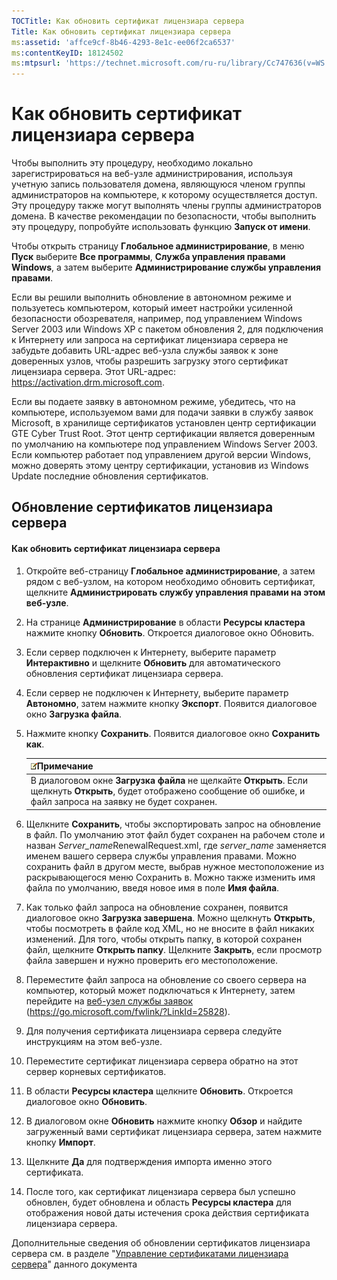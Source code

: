 ```yaml
---
TOCTitle: Как обновить сертификат лицензиара сервера
Title: Как обновить сертификат лицензиара сервера
ms:assetid: 'affce9cf-8b46-4293-8e1c-ee06f2ca6537'
ms:contentKeyID: 18124502
ms:mtpsurl: 'https://technet.microsoft.com/ru-ru/library/Cc747636(v=WS.10)'
---
```


Как обновить сертификат лицензиара сервера
==========================================

Чтобы выполнить эту процедуру, необходимо локально зарегистрироваться на веб-узле администрирования, используя учетную запись пользователя домена, являющуюся членом группы администраторов на компьютере, к которому осуществляется доступ. Эту процедуру также могут выполнять члены группы администраторов домена. В качестве рекомендации по безопасности, чтобы выполнить эту процедуру, попробуйте использовать функцию **Запуск от имени**.

Чтобы открыть страницу **Глобальное администрирование**, в меню **Пуск** выберите **Все программы**, **Служба управления правами Windows**, а затем выберите **Администрирование службы управления правами**.

Если вы решили выполнить обновление в автономном режиме и пользуетесь компьютером, который имеет настройки усиленной безопасности обозревателя, например, под управлением Windows Server 2003 или Windows XP с пакетом обновления 2, для подключения к Интернету или запроса на сертификат лицензиара сервера не забудьте добавить URL-адрес веб-узла службы заявок к зоне доверенных узлов, чтобы разрешить загрузку этого сертификат лицензиара сервера. Этот URL-адрес: https://activation.drm.microsoft.com.

Если вы подаете заявку в автономном режиме, убедитесь, что на компьютере, используемом вами для подачи заявки в службу заявок Microsoft, в хранилище сертификатов установлен центр сертификации GTE Cyber Trust Root. Этот центр сертификации является доверенным по умолчанию на компьютере под управлением Windows Server 2003. Если компьютер работает под управлением другой версии Windows, можно доверять этому центру сертификации, установив из Windows Update последние обновления сертификатов.

Обновление сертификатов лицензиара сервера
------------------------------------------

#### Как обновить сертификат лицензиара сервера

1.  Откройте веб-страницу **Глобальное администрирование**, а затем рядом с веб-узлом, на котором необходимо обновить сертификат, щелкните **Администрировать службу управления правами на этом веб-узле**.

2.  На странице **Администрирование** в области **Ресурсы кластера** нажмите кнопку **Обновить**. Откроется диалоговое окно Обновить.

3.  Если сервер подключен к Интернету, выберите параметр **Интерактивно** и щелкните **Обновить** для автоматического обновления сертификат лицензиара сервера.

4.  Если сервер не подключен к Интернету, выберите параметр **Автономно**, затем нажмите кнопку **Экспорт**. Появится диалоговое окно **Загрузка файла**.

5.  Нажмите кнопку **Сохранить**. Появится диалоговое окно **Сохранить как**.

    | ![](images/Cc747636.note(WS.10).gif)Примечание                                                                                                |
    |----------------------------------------------------------------------------------------------------------------------------------------------------------------------------|
    | В диалоговом окне **Загрузка файла** не щелкайте **Открыть**. Если щелкнуть **Открыть**, будет отображено сообщение об ошибке, и файл запроса на заявку не будет сохранен. |

6.  Щелкните **Сохранить**, чтобы экспортировать запрос на обновление в файл. По умолчанию этот файл будет сохранен на рабочем столе и назван *Server\_name*RenewalRequest.xml, где *server\_name* заменяется именем вашего сервера службы управления правами. Можно сохранить файл в другом месте, выбрав нужное местоположение из раскрывающегося меню Сохранить в. Можно также изменить имя файла по умолчанию, введя новое имя в поле **Имя файла**.

7.  Как только файл запроса на обновление сохранен, появится диалоговое окно **Загрузка завершена**. Можно щелкнуть **Открыть**, чтобы посмотреть в файле код XML, но не вносите в файл никаких изменений. Для того, чтобы открыть папку, в которой сохранен файл, щелкните **Открыть папку**. Щелкните **Закрыть**, если просмотр файла завершен и нужно проверить его местоположение.

8.  Переместите файл запроса на обновление со своего сервера на компьютер, который может подключаться к Интернету, затем перейдите на [веб-узел службы заявок]() (https://go.microsoft.com/fwlink/?LinkId=25828).

9.  Для получения сертификата лицензиара сервера следуйте инструкциям на этом веб-узле.

10. Переместите сертификат лицензиара сервера обратно на этот сервер корневых сертификатов.

11. В области **Ресурсы кластера** щелкните **Обновить**. Откроется диалоговое окно **Обновить**.

12. В диалоговом окне **Обновить** нажмите кнопку **Обзор** и найдите загруженный вами сертификат лицензиара сервера, затем нажмите кнопку **Импорт**.

13. Щелкните **Да** для подтверждения импорта именно этого сертификата.

14. После того, как сертификат лицензиара сервера был успешно обновлен, будет обновлена и область **Ресурсы кластера** для отображения новой даты истечения срока действия сертификата лицензиара сервера.

Дополнительные сведения об обновлении сертификатов лицензиара сервера см. в разделе "[Управление сертификатами лицензиара сервера](https://technet.microsoft.com/549979ad-13ee-4abc-8281-3e002a5a9561)" данного документа
